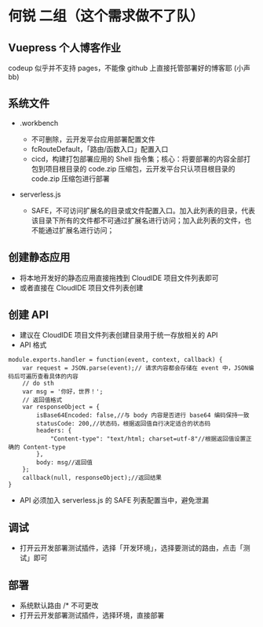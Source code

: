 # 何锐 二组（这个需求做不了队）

## Vuepress 个人博客作业

codeup 似乎并不支持 pages，不能像 github 上直接托管部署好的博客耶 (小声 bb)

## 系统文件

- .workbench

  - 不可删除，云开发平台应用部署配置文件
  - fcRouteDefault，「路由/函数入口」配置入口
  - cicd，构建打包部署应用的 Shell 指令集；核心：将要部署的内容全部打包到项目根目录的 code.zip 压缩包，云开发平台只认项目根目录的 code.zip 压缩包进行部署

- serverless.js
  - SAFE，不可访问扩展名的目录或文件配置入口。加入此列表的目录，代表该目录下所有的文件都不可通过扩展名进行访问；加入此列表的文件，也不能通过扩展名进行访问；

## 创建静态应用

- 将本地开发好的静态应用直接拖拽到 CloudIDE 项目文件列表即可
- 或者直接在 CloudIDE 项目文件列表创建

## 创建 API

- 建议在 CloudIDE 项目文件列表创建目录用于统一存放相关的 API
- API 格式

```
module.exports.handler = function(event, context, callback) {
    var request = JSON.parse(event);// 请求内容都会存储在 event 中，JSON编码后可遍历查看具体的内容
    // do sth
    var msg = '你好，世界！';
    // 返回值格式
    var responseObject = {
        isBase64Encoded: false,//与 body 内容是否进行 base64 编码保持一致
        statusCode: 200,//状态码，根据返回值自行决定适合的状态码
        headers: {
        	"Content-type": "text/html; charset=utf-8"//根据返回值设置正确的 Content-type
        },
        body: msg//返回值
    };
    callback(null, responseObject);//返回结果
}
```

- API 必须加入 serverless.js 的 SAFE 列表配置当中，避免泄漏

## 调试

- 打开云开发部署测试插件，选择「开发环境」，选择要测试的路由，点击「测试」即可

## 部署

- 系统默认路由 /\* 不可更改
- 打开云开发部署测试插件，选择环境，直接部署
